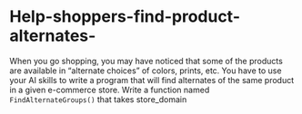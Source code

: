 # Help-shoppers-find-product-alternates-
When you go shopping, you may have noticed that some of the products are available in “alternate choices” of colors, prints, etc.   You have to use your AI skills to write a program that will find alternates of the same product in a given e-commerce store. Write a function named `FindAlternateGroups()` that takes store_domain 
